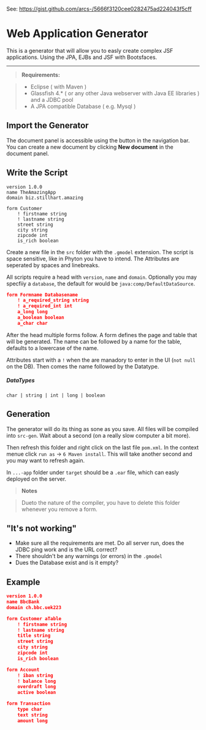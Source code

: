 See: https://gist.github.com/arcs-/5666f3120cee0282475ad224043f5cff

Web Application Generator
===================

This is a generator that will allow you to easly create complex JSF applications. Using the JPA, EJBs and JSF with Bootsfaces.

----------

> **Requirements:**

> - Eclipse ( with Maven )
> - Glassfish 4.* ( or any other Java webserver with Java EE libraries ) and a JDBC pool
> - A JPA compatible Database ( e.g. Mysql )

## <i class="icon-file"></i> Import the Generator

The document panel is accessible using the <i class="icon-folder-open"></i> button in the navigation bar. You can create a new document by clicking <i class="icon-file"></i> **New document** in the document panel.

## <i class="icon-pencil"></i> Write the Script
```
version 1.0.0
name TheAmazingApp
domain biz.stillhart.amazing

form Customer
	! firstname string
	! lastname string
	street string  
	city string
	zipcode int
	is_rich boolean 
```
Create a new file in the `src` folder with the `.gmodel` extension. The script is space sensitive, like in Phyton you have to intend. The Attributes are seperated by spaces and linebreaks.

All scripts require a head with `version`, `name` and `domain`. Optionally you may specfiiy a `database`, the default for would be `java:comp/DefaultDataSource`.


```json
form Formname Databasename
	! a_required_string string
	! a_required_int int
	a_long long 
	a_boolean boolean
	a_char char
```
After the head multiple forms follow. A form defines the page and table that will be generated. The name can be followed by a name for the table, defaults to a lowercase of the name.

Attributes start with a `!` when the are manadory to enter in the UI (`not null` on the DB). Then comes the name followed by the Datatype. 

##### DataTypes
`char | string | int | long | boolean`




## <i class="icon-refresh"></i> Generation
The generator will do its thing as sone as you save. All files will be compiled into `src-gen`.
Wait about a second (on a really slow computer a bit more).

Then refresh this folder and right click on the last file `pom.xml`. In the context menue click `run as` -> `6 Maven install`. This will take another second and you may want to refresh again.

In `...-app` folder under `target` should be a `.ear` file, which can easly deployed on the server.

> **Notes**

> Dueto the nature of the compiler, you have to delete this folder whenever you remove a form.

## <i class="icon-bug"></i> "It's not working"

 - Make sure all the requirements are met. Do all server run, does the JDBC ping work and is the URL correct?
 - There shouldn't be any warnings (or errors) in the `.gmodel`
 - Dues the Database exist and is it empty?

## <i class="icon-file"></i> Example
```json
version 1.0.0
name BbcBank
domain ch.bbc.uek223 

form Customer aTable
	! firstname string
	! lastname string
	title string
	street string  
	city string
	zipcode int
	is_rich boolean 

form Account
	! iban string
	! balance long
	overdraft long
	active boolean

form Transaction
	type char
	text string
	amount long
```